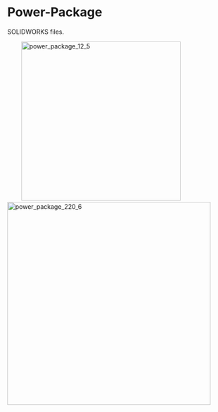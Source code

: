 # Power-Package
SOLIDWORKS files.

&emsp;&emsp;
<img width="362" alt="power_package_12_5" src="https://user-images.githubusercontent.com/60951105/183937029-ce367b0b-a4ff-42de-addd-8fed5c14d29c.png">
&emsp;&emsp;&emsp;&emsp;<img width="462" alt="power_package_220_6" src="https://user-images.githubusercontent.com/60951105/183937109-f79d6b01-78fc-43ef-ab6d-ed5db7593ac1.png">
